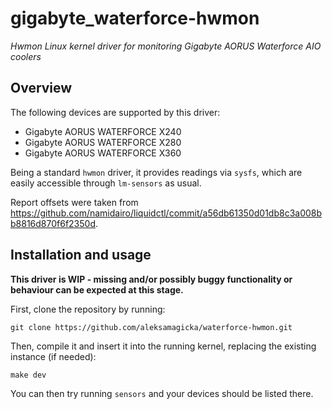 # gigabyte_waterforce-hwmon

_Hwmon Linux kernel driver for monitoring Gigabyte AORUS Waterforce AIO coolers_

## Overview

The following devices are supported by this driver:

* Gigabyte AORUS WATERFORCE X240
* Gigabyte AORUS WATERFORCE X280
* Gigabyte AORUS WATERFORCE X360

Being a standard `hwmon` driver, it provides readings via `sysfs`, which are easily accessible through `lm-sensors` as usual.

Report offsets were taken from https://github.com/namidairo/liquidctl/commit/a56db61350d01db8c3a008bb8816d870f6f2350d.

## Installation and usage

**This driver is WIP - missing and/or possibly buggy functionality or behaviour can be expected at this stage.**

First, clone the repository by running:

```commandline
git clone https://github.com/aleksamagicka/waterforce-hwmon.git
```

Then, compile it and insert it into the running kernel, replacing the existing instance (if needed):

```commandline
make dev
```

You can then try running `sensors` and your devices should be listed there.
